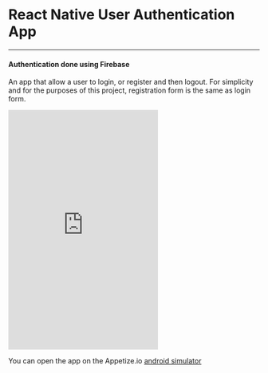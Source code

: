 # React Native User Authentication App
---
#### Authentication done using Firebase

An app that allow a user to login, or register and then logout. For simplicity and for the purposes of this project, registration form is the same as login form.

<iframe height=480 frameborder=0 scrolling='no' src='https://appetize.io/embed/vpb6xmbrv7mnvtz6fx2ymfrd54?device=nexus5&scale=60&orientation=portrait&osVersion=7.0'>
</iframe>

You can open the app on the Appetize.io [android simulator](https://appetize.io/app/vpb6xmbrv7mnvtz6fx2ymfrd54?device=nexus5&scale=75&orientation=portrait&osVersion=7.0)


